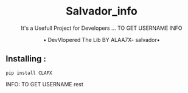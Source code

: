 <h1 align="center">Salvador_info</h1>
<p align="center">It's a Usefull Project for Developers ... TO GET USERNAME INFO </p>

<p align="center"> • DevVlopered The Lib BY ALAA7X- salvador• </p>


## Installing :
```
pip install CLAFX
```
INFO:  TO GET USERNAME rest 
```